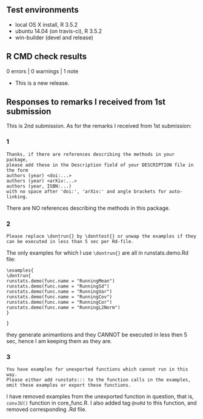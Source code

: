 ## Test environments
* local OS X install, R 3.5.2
* ubuntu 14.04 (on travis-ci), R 3.5.2
* win-builder (devel and release)

## R CMD check results

0 errors | 0 warnings | 1 note

* This is a new release.


## Responses to remarks I received from 1st submission

This is 2nd submission. As for the remarks I received from 1st submission: 

### 1

    Thanks, if there are references describing the methods in your package, 
    please add these in the Description field of your DESCRIPTION file in 
    the form
    authors (year) <doi:...>
    authors (year) <arXiv:...>
    authors (year, ISBN:...)
    with no space after 'doi:', 'arXiv:' and angle brackets for auto-linking.

There are NO references describing the methods in this package. 

### 2

    Please replace \dontrun{} by \donttest{} or unwap the examples if they 
    can be executed in less than 5 sec per Rd-file.
    
The only examples for which I use `\dontrun{}` are all in runstats.demo.Rd file: 

```
\examples{
\dontrun{
runstats.demo(func.name = "RunningMean")
runstats.demo(func.name = "RunningSd")
runstats.demo(func.name = "RunningVar")
runstats.demo(func.name = "RunningCov")
runstats.demo(func.name = "RunningCor")
runstats.demo(func.name = "RunningL2Norm")
}

}
```

they generate animantions and they CANNOT be executed in less then 5 sec, hence I am keeping them as they are.

### 3 

    You have examples for unexported functions which cannot run in this way.
    Please either add runstats::: to the function calls in the examples, 
    omit these examples or export these functions.

I have removed examples from the unexported function in question, that is, `convJU()` function in core_func.R. I also added tag `@noRd` to this function, and removed corresponding .Rd file. 
